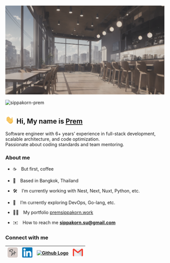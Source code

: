 <p>
  <img src="assets/cafe.png" width="500"/>
</p>
<p>
  <img src="https://komarev.com/ghpvc/?username=sippakorn-prem&label=Profile%20views&color=lightgrey&style=flat" alt="sippakorn-prem" />
</p>

<h2><img src="assets/hi.gif" width="30"/> Hi, My name is <a href="https://github.com/sippakorn-prem">Prem</a></h2>

Software engineer with 6+ years’ experience in full-stack development, scalable architecture, and code optimization.<br>
Passionate about coding standards and team mentoring.

<h3>About me</h3>

- ☕️&emsp;But first, coffee

- 📍&emsp;Based in Bangkok, Thailand

- 🛠&emsp;I’m currently working with Nest, Next, Nuxt, Python, etc.

- 🚀&emsp;I’m currently exploring DevOps, Go-lang, etc.

- 👨‍💻&emsp;My portfolio [premsippakorn.work](premsippakorn.work)

- ✉️&emsp;How to reach me **sippakorn.su@gmail.com**


<h3>Connect with me</h3>

<table>
  <thead>
    <tr>
      <th>
        <a href="https://premsippakorn.work" rel="nofollow" target="_blank">
          <img src="assets/premsippakorn.work-logo.svg" alt="PremSippakorn.work Logo" width="32">
        </a>
      </th>
      <th>
        <a href="https://linkedin.com/in/sippakorn-prem" rel="nofollow" target="_blank">
          <img src="assets/linkedin.svg" alt="Linkedin Logo" width="32">
        </a>
      </th>
      <th>
        <a href="https://github.com/sippakorn-prem" rel="nofollow" target="_blank">
          <img src="https://github.githubassets.com/favicons/favicon-dark.svg" alt="Github Logo" width="32">
        </a>
      </th>
      <th>
        <a href="mailto:sippakorn.su@gmail.com" rel="nofollow" target="_blank">
          <img src="assets/gmail.svg" alt="Gmail Logo" width="32">
        </a>
      </th>
    </tr>
  </thead>
</table>